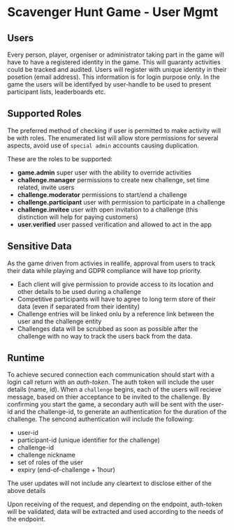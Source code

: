 # Scavenger Hunt Game - User Mgmt

## Users
Every person, player, orgeniser or administrator taking part in the game will have to have a registered identity in the game.
This will guaranty activities could be tracked and audited.
Users will register with unique identity in their posetion (email address). This information is for login purpose only. In the
game the users will be identifyed by user-handle to be used to present participant lists, leaderboards etc.

## Supported Roles

The preferred method of checking if user is permitted to make activity will be with roles. The enumerated list will allow store
permissions for several aspects, avoid use of `special admin` accounts causing duplication.

These are the roles to be supported:
- **game.admin** super user with the ability to override activities
- **challenge.manager** permissions to create new challenge, set time related, invite users
- **challenge.moderator** permissions to start/end a challenge
- **challenge.participant** user with permission to participate in a challenge
- **challenge.invitee** user with open invitation to a challenge (this distinction will help for paying customers)
- **user.verified** user passed verification and allowed to act in the app

## Sensitive Data

As the game driven from activies in reallife, approval from users to track their data while playing and GDPR compliance will have top priority.

- Each client will give permission to provide access to its location and other details to be used during a challenge
- Competitive participants will have to agree to long term store of their data (even if separated from their identity)
- Challenge entries will be linked onlu by a reference link between the user and the challenge entity
- Challenges data will be scrubbed as soon as possible after the challenge with no way to track the users back from the data.

## Runtime

To achieve secured connection each communication should start with a login call return with an _auth-token_. The auth token will include the user details (name, id).
When a `challenge` begins, each of the users will recieve message, based on thier acceptance to be invited to the challenge. By confirming you start the game,
a secondary auth will be sent with the user-id and the challenge-id, to generate an authentication for the duration of the challenge. The sencond authentication
will include the following:
  - user-id
  - participant-id (unique identifier for the challenge)
  - challenge-id
  - challenge nickname
  - set of roles of the user
  - expiry (end-of-challenge + 1hour)

The user updates will not include any cleartext to disclose either of the above details

Upon receiving of the request, and depending on the endpoint, auth-token will be validated, data will be extracted and used according to the needs of the endpoint.
